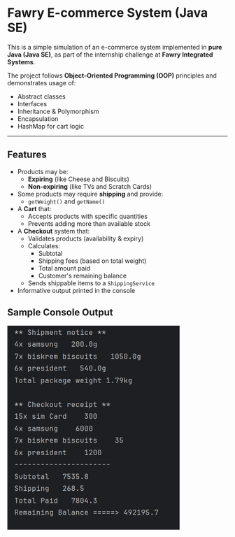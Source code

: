 #  Fawry E-commerce System (Java SE)

This is a simple simulation of an e-commerce system implemented in **pure Java (Java SE)**, as part of the internship challenge at **Fawry Integrated Systems**.

The project follows **Object-Oriented Programming (OOP)** principles and demonstrates usage of:
- Abstract classes
- Interfaces
- Inheritance & Polymorphism
- Encapsulation
- HashMap for cart logic

---

##  Features

- Products may be:
  - **Expiring** (like Cheese and Biscuits)
  - **Non-expiring** (like TVs and Scratch Cards)
- Some products may require **shipping** and provide:
  - `getWeight()` and `getName()`
- A **Cart** that:
  - Accepts products with specific quantities
  - Prevents adding more than available stock
- A **Checkout** system that:
  - Validates products (availability & expiry)
  - Calculates:
    - Subtotal
    - Shipping fees (based on total weight)
    - Total amount paid
    - Customer's remaining balance
  - Sends shippable items to a `ShippingService`
- Informative output printed in the console


##  Sample Console Output
![image alt](https://github.com/abdelrahmangamal11/e-commerce-system/blob/master/Screenshot%202025-07-04%20202558.png?raw=true
)


